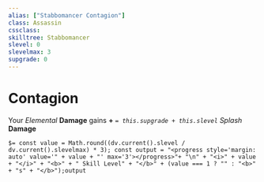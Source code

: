 ```yaml
---
alias: ["Stabbomancer Contagion"]
class: Assassin
cssclass: 
skilltree: Stabbomancer
slevel: 0
slevelmax: 3
supgrade: 0
---
```

# Contagion

Your *Elemental* __Damage__ gains __+__ *`= this.supgrade + this.slevel`* *Splash* __Damage__

`$= const value = Math.round((dv.current().slevel / dv.current().slevelmax) * 3); const output = "<progress style='margin: auto' value='" + value + "' max='3'></progress>"+ "\n" + "<i>" + value + "</i>" + "<b>" + " Skill Level" + "</b>" + (value === 1 ? "" : "<b>" + "s" + "</b>");output`
